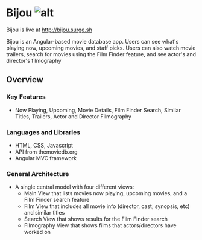 
# Bijou ![alt](https://travis-ci.org/kyleholliday/Bijou.svg?branch=master)

Bijou is live at http://bijou.surge.sh

Bijou is an Angular-based movie database app. Users can see what's playing now, upcoming movies, and staff picks. Users can also watch movie trailers, search for movies using the Film Finder feature, and see actor's and director's filmography

## Overview

### Key Features
- Now Playing, Upcoming, Movie Details, Film Finder Search, Similar Titles, Trailers, Actor and Director Filmography

### Languages and Libraries
- HTML, CSS, Javascript
- API from themoviedb.org
- Angular MVC framework

### General Architecture
- A single central model with four different views:
  - Main View that lists movies now playing, upcoming movies, and a Film Finder search feature
  - Film View that includes all movie info (director, cast, synopsis, etc) and similar titles
  - Search View that shows results for the Film Finder search
  - Filmography View that shows films that actors/directors have worked on
